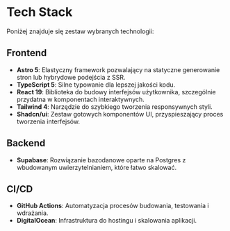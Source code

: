# Tech Stack

Poniżej znajduje się zestaw wybranych technologii:

## Frontend

- **Astro 5**: Elastyczny framework pozwalający na statyczne generowanie stron lub hybrydowe podejścia z SSR.
- **TypeScript 5**: Silne typowanie dla lepszej jakości kodu.
- **React 19**: Biblioteka do budowy interfejsów użytkownika, szczególnie przydatna w komponentach interaktywnych.
- **Tailwind 4**: Narzędzie do szybkiego tworzenia responsywnych styli.
- **Shadcn/ui**: Zestaw gotowych komponentów UI, przyspieszający proces tworzenia interfejsów.

## Backend

- **Supabase**: Rozwiązanie bazodanowe oparte na Postgres z wbudowanym uwierzytelnianiem, które łatwo skalować.

## CI/CD

- **GitHub Actions**: Automatyzacja procesów budowania, testowania i wdrażania.
- **DigitalOcean**: Infrastruktura do hostingu i skalowania aplikacji.

